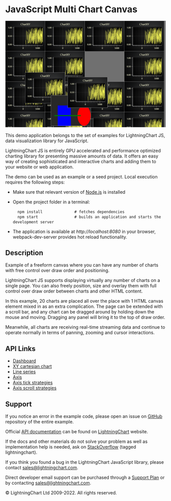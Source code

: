 # JavaScript Multi Chart Canvas

![JavaScript Multi Chart Canvas](overlappingCharts-darkGold.png)

This demo application belongs to the set of examples for LightningChart JS, data visualization library for JavaScript.

LightningChart JS is entirely GPU accelerated and performance optimized charting library for presenting massive amounts of data. It offers an easy way of creating sophisticated and interactive charts and adding them to your website or web application.

The demo can be used as an example or a seed project. Local execution requires the following steps:

-   Make sure that relevant version of [Node.js](https://nodejs.org/en/download/) is installed
-   Open the project folder in a terminal:

          npm install              # fetches dependencies
          npm start                # builds an application and starts the development server

-   The application is available at _http://localhost:8080_ in your browser, webpack-dev-server provides hot reload functionality.


## Description

Example of a freeform canvas where you can have any number of charts with free control over draw order and positioning.

LightningChart JS supports displaying virtually any number of charts on a single page. You can also freely position, size and overlay them with full control over draw order between charts and other HTML content.

In this example, 20 charts are placed all over the place with 1 HTML canvas element mixed in as an extra complication.
The page can be extended with a scroll bar, and any chart can be dragged around by holding down the mouse and moving. Dragging any panel will bring it to the top of draw order.

Meanwhile, all charts are receiving real-time streaming data and continue to operate normally in terms of panning, zooming and cursor interactions.


## API Links

* [Dashboard]
* [XY cartesian chart]
* [Line series]
* [Axis]
* [Axis tick strategies]
* [Axis scroll strategies]


## Support

If you notice an error in the example code, please open an issue on [GitHub][0] repository of the entire example.

Official [API documentation][1] can be found on [LightningChart][2] website.

If the docs and other materials do not solve your problem as well as implementation help is needed, ask on [StackOverflow][3] (tagged lightningchart).

If you think you found a bug in the LightningChart JavaScript library, please contact sales@lightningchart.com.

Direct developer email support can be purchased through a [Support Plan][4] or by contacting sales@lightningchart.com.

[0]: https://github.com/Arction/
[1]: https://lightningchart.com/lightningchart-js-api-documentation/
[2]: https://lightningchart.com
[3]: https://stackoverflow.com/questions/tagged/lightningchart
[4]: https://lightningchart.com/support-services/

© LightningChart Ltd 2009-2022. All rights reserved.


[Dashboard]: https://lightningchart.com/js-charts/api-documentation/v7.0.1/classes/Dashboard.html
[XY cartesian chart]: https://lightningchart.com/js-charts/api-documentation/v7.0.1/classes/ChartXY.html
[Line series]: https://lightningchart.com/js-charts/api-documentation/v7.0.1/
[Axis]: https://lightningchart.com/js-charts/api-documentation/v7.0.1/classes/Axis.html
[Axis tick strategies]: https://lightningchart.com/js-charts/api-documentation/v7.0.1/variables/AxisTickStrategies.html
[Axis scroll strategies]: https://lightningchart.com/js-charts/api-documentation/v7.0.1/variables/AxisScrollStrategies.html


